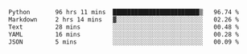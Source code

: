 <!--START_SECTION:waka-->

```txt
Python       96 hrs 11 mins  ████████████████████████▒   96.74 %
Markdown     2 hrs 14 mins   ▓░░░░░░░░░░░░░░░░░░░░░░░░   02.26 %
Text         28 mins         ░░░░░░░░░░░░░░░░░░░░░░░░░   00.48 %
YAML         16 mins         ░░░░░░░░░░░░░░░░░░░░░░░░░   00.28 %
JSON         5 mins          ░░░░░░░░░░░░░░░░░░░░░░░░░   00.09 %
```

<!--END_SECTION:waka-->
